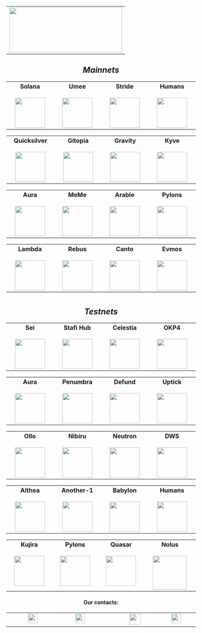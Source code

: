 <table width="400px" align="center">
<tbody>
        <tr valign="top">
        <td  align="center">
<a href="https://quadro.network/" align="center" target="_website"><img
 height="120px" width="300px"  src="https://assets.quadro.network/img/1.png"></a>
</td> </tr>
 </table>
<div align="center">
  <div>
  <h2><i>
  Mainnets 
  </i></h2>
  </div>
</div>

<table width="400px" align="center">
    <tbody>
        <tr valign="top">
			<td width="130px" align="center">
            <span><strong>Solana</strong></span><br><br />
            <a href="#" target="_blank" rel="noopener noreferrer">
            <img height="80px" src="https://assets.quadro.network/img/Solana.svg">
            </td>
           <td width="130px" align="center">
            <span><strong>Umee</strong></span><br><br />
            <a href="#" target="_blank" rel="noopener noreferrer">
            <img height="80px" src="https://assets.quadro.network/img/Umee.svg">
            </td>
            <td width="130px" align="center">
            <span><strong>Stride</strong></span><br><br />
            <a href="#" target="_blank" rel="noopener noreferrer">
            <img height="80px" src="https://assets.quadro.network/img/Stride.svg">
            </td>
            <td width="130px" align="center">
            <span><strong>Humans</strong></span><br><br />
            <a href="#" target="_blank" rel="noopener noreferrer">
            <img height="80px" src="https://assets.quadro.network/img/humans.png">
            </td>
</table>
<table width="400px" align="center">
    <tbody>
        <tr valign="top">
            <td width="130px" align="center">
            <span><strong>Quicksilver</strong></span><br><br />
            <a href="#" target="_blank" rel="noopener noreferrer">
            <img height="80px" src="https://assets.quadro.network/img/QuicksilverProtocol.svg"> </a>
            </td>
            <td width="130px" align="center">
            <span><strong>Gitopia</strong></span><br><br />
            <a href="#" target="_blank" rel="noopener noreferrer">
            <img height="80px" src="https://assets.quadro.network/img/gitopia.png">
            </td>
            <td width="130px" align="center">
            <span><strong>Gravity</strong></span><br><br />
            <a href="#" target="_blank" rel="noopener noreferrer">
            <img height="80px" src="https://assets.quadro.network/img/GravityBridge.svg">
            </td>
            <td width="130px" align="center">
            <span><strong>Kyve</strong></span><br><br />
            <a href="#" target="_blank" rel="noopener noreferrer">
            <img height="80px" src="https://assets.quadro.network/img/kyve.png">
            </td>
 </tr>
    </tbody>
</table>
 <table width="400px" align="center">
    <tbody>
        <tr valign="top">
	    <td width="130px" align="center">
            <span><strong>Aura</strong></span><br><br />
            <a href="#" target="_blank" rel="noopener noreferrer">
            <img height="80px" src="https://assets.quadro.network/img/aura.png">
            </td>
            <td width="130px" align="center">
            <span><strong>MeMe</strong></span><br><br />
            <a href="#" target="_blank" rel="noopener noreferrer">
            <img height="80px" src="https://assets.quadro.network/img/MemeNetwork.svg">
            </td>
	    <td width="130px" align="center">
            <span><strong>Arable</strong></span><br><br />
            <a href="https://twitter.com/arableprotocol" target="_blank" rel="noopener noreferrer">
            <img height="80px" src="https://assets.quadro.network/img/arable.svg">
            </td>   
            <td width="130px" align="center">
            <span><strong>Pylons</strong></span><br><br />
            <a href="https://explorer.stake-take.com/pylons/staking/pylovaloper1yc06qqa99vz50jrh64fctt0gvjj7pp7n7029c7" target="_blank" rel="noopener noreferrer">
            <img height="80px" src="https://assets.quadro.network/img/Pylons.svg">
            </td>
     </tr>
    </tbody>
</table>
<table width="400px" align="center">
    <tbody>
        <tr valign="top">
          	<td width="130px" align="center">
            <span><strong>Lambda</strong></span><br><br />
            <a href="#" target="_blank" rel="noopener noreferrer">
            <img height="80px" src="https://assets.quadro.network/img/Lambda.svg">
            </td>
            <td width="130px" align="center">
            <span><strong>Rebus</strong></span><br><br />
            <a href="https://app.rebuschain.com/" target="_blank" rel="noopener noreferrer">
            <img height="80px" src="https://assets.quadro.network/img/Rebus.svg">
            </td>
            <td width="130px" align="center">
            <span><strong>Canto</strong></span><br><br />
            <a href="https://canto.io/" target="_blank" rel="noopener noreferrer">
            <img height="80px" src="https://assets.quadro.network/img/canto.svg">
            </td>
            <td width="130px" align="center">
            <span><strong>Evmos</strong></span><br><br />
            <a href="https://evmos.org/" target="_blank" rel="noopener noreferrer">
            <img height="80px" src="https://assets.quadro.network/img/EvmosisHiring.svg">
            </td>
             </tr>
    </tbody>
</table> 

# 

<div align="center">
  <div>
  <h2><i>
 Testnets
  </i></h2>
  </div>
</div>

<table width="400px" align="center">
    <tbody>
        <tr valign="top">
            <td width="130px" align="center">
            <span><strong>Sei</strong></span><br><br />
            <a href="https://www.seinetwork.io/" target="_blank" rel="noopener noreferrer">
            <img height="80px" src="https://assets.quadro.network/img/Sei.png"> </a>
            </td>
            <td width="130px" align="center">
            <span><strong>Stafi Hub</strong></span><br><br />
            <a href="https://www.stafi.io/" target="_blank" rel="noopener noreferrer">
            <img height="80px" src="https://assets.quadro.network/img/stafi.svg">
            </td>
            <td width="130px" align="center">
            <span><strong>Celestia</strong></span><br><br />
            <a href="https://celestia.org/" target="_blank" rel="noopener noreferrer">
            <img height="80px" src="https://assets.quadro.network/img/Celestia.svg">
            </td>
            <td width="130px" align="center">
            <span><strong>OKP4</strong></span><br><br />
            <a href="https://okp4.network/" target="_blank" rel="noopener noreferrer">
            <img height="80px" src="https://assets.quadro.network/img/OKP4.svg">
              </td>
</table>
<table width="400px" align="center">
    <tbody>
        <tr valign="top">
 <td width="130px" align="center">
            <span><strong>Aura</strong></span><br><br />
            <a href="https://aura.network/" target="_blank" rel="noopener noreferrer">
            <img height="80px" src="https://assets.quadro.network/img/AuraNetwork.svg">
            </td>
            <td width="130px" align="center">
            <span><strong>Penumbra</strong></span><br><br />
            <a href="https://penumbra.zone/" target="_blank" rel="noopener noreferrer">
            <img height="80px" src="https://assets.quadro.network/img/Penumbra.svg">
            </td>
            <td width="130px" align="center">
            <span><strong>Defund</strong></span><br><br />
            <a href="https://www.defund.app/" target="_blank" rel="noopener noreferrer">
            <img height="80px" src="https://assets.quadro.network/img/Defund.svg">
            </td>
			<td width="130px" align="center">
            <span><strong>Uptick</strong></span><br><br />
            <a href="https://www.uptick.network/" target="_blank" rel="noopener noreferrer">
            <img height="80px" src="https://assets.quadro.network/img/Uptick.svg">
            </td>
 </tr>
    </tbody>
</table>
 <table width="400px" align="center">
    <tbody>
        <tr valign="top">
          	<td width="130px" align="center">
            <span><strong>Ollo</strong></span><br><br />
            <a href="https://www.ollostation.zone/" target="_blank" rel="noopener noreferrer">
            <img height="80px" src="https://assets.quadro.network/img/Ollo.svg">
            </td>
           <td width="130px" align="center">
            <span><strong>Nibiru</strong></span><br><br />
            <a href="https://nibiru.fi/" target="_blank" rel="noopener noreferrer">
            <img height="80px" src="https://assets.quadro.network/img/Niburu.svg">
            </td>
			<td width="130px" align="center">
            <span><strong>Neutron</strong></span><br><br />
            <a href="https://neutron.org/" target="_blank" rel="noopener noreferrer">
            <img height="80px" src="https://assets.quadro.network/img/Neutron.svg">
            </td>   
            <td width="130px" align="center">
            <span><strong>DWS</strong></span><br><br />
            <a href="https://deweb.services/" target="_blank" rel="noopener noreferrer">
            <img height="80px" src="https://assets.quadro.network/img/DWS.svg">
            </td>
     </tr>
    </tbody>
</table>
<table width="400px" align="center">
    <tbody>
        <tr valign="top">
          	<td width="130px" align="center">
            <span><strong>Althea</strong></span><br><br />
            <a href="https://www.althea.net/" target="_blank" rel="noopener noreferrer">
            <img height="80px" src="https://assets.quadro.network/img/Althea.svg">
            </td>
          	<td width="130px" align="center">
            <span><strong>Another-1</strong></span><br><br />
            <a href="https://another-1.io/" target="_blank" rel="noopener noreferrer">
            <img height="80px" src="https://assets.quadro.network/img/Another-1.svg">
            </td>
          	<td width="130px" align="center">
            <span><strong>Babylon</strong></span><br><br />
            <a href="https://babylonchain.io/" target="_blank" rel="noopener noreferrer">
            <img height="80px" src="https://assets.quadro.network/img/Babylon.png">
            </td>
          	<td width="130px" align="center">
            <span><strong>Humans</strong></span><br><br />
            <a href="https://humans.ai/" target="_blank" rel="noopener noreferrer">
            <img height="80px" src="https://assets.quadro.network/img/humans.png">
            </td>
             </tr>
    </tbody>
</table> 
<table width="400px" align="center">
    <tbody>
        <tr valign="top">
          	<td width="130px" align="center">
            <span><strong>Kujira</strong></span><br><br />
            <a href="https://kujira.app/" target="_blank" rel="noopener noreferrer">
            <img height="80px" src="https://assets.quadro.network/img/Kujira.svg">
            </td>
          	<td width="130px" align="center">
            <span><strong>Pylons</strong></span><br><br />
            <a href="https://www.pylons.tech/home/" target="_blank" rel="noopener noreferrer">
            <img height="80px" src="https://assets.quadro.network/img/Pylons.svg">
            </td>
          	<td width="130px" align="center">
            <span><strong>Quasar</strong></span><br><br />
            <a href="https://www.quasar.fi/" target="_blank" rel="noopener noreferrer">
            <img height="80px" src="https://assets.quadro.network/img/Quasar.svg">
            </td>
          	<td width="150px" align="center">
            <span><strong>Nolus</strong></span><br><br />
            <a href="https://nolus.io/" target="_blank" rel="noopener noreferrer">
            <img height=90px" src="https://assets.quadro.network/img/Nolus.svg">
            </td>
             </tr>
    </tbody>
</table>
</table>
<table width="400px" align="center">
    <tbody>
        <tr valign="top"> 
<h4 align="center">Our contacts:</h4>
<div align="center">
<td width="110px" align="center">
<abbr title="Our Telegram">
 <a class="t-link"  href="https://t.me/quadro_network" target="_tg">
  <img width=25 src="https://assets.quadro.network/assets/tg.svg" style="margin-left: 15px;">      
</a></abbr></td>
<td width="110px" align="center">
<abbr title="Our Email"><a class="t-link" href="mailto:team@quadro.network" target="_@">
 <img width=25 src="https://assets.quadro.network/assets/@.svg" style="margin-left: 15px;">      
</a></abbr></td>
<td width="110px" align="center">
<a href="https://quadro.network/" target="_git">
<img width=30 height=30 src="https://assets.quadro.network/img/icon_min.png" style="margin-left: 55px; ">      
</a></td>
<td width="110px" align="center">										     
<abbr title="Our Twitter"><a class="t-link" href="https://twitter.com/quadro_network" target="_twit">
<img width=25 src="https://assets.quadro.network/assets/twitter-x.svg" style="margin-left: 20px;">      
</a></abbr></td></div>


